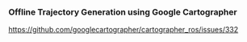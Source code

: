 ### Offline Trajectory Generation using Google Cartographer
https://github.com/googlecartographer/cartographer_ros/issues/332
